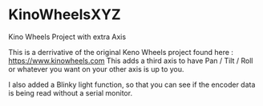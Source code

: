 # KinoWheelsXYZ
Kino Wheels Project with extra Axis

This is a derrivative of the original Keno Wheels project found here : https://www.kinowheels.com This adds a third axis to have Pan / Tilt / Roll or whatever you want on your other axis is up to you.

I also added a Blinky light function, so that you can see if the encoder data is being read without a serial monitor.
